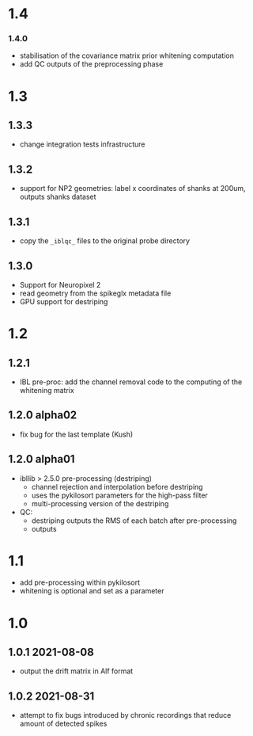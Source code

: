 # 1.4
### 1.4.0
- stabilisation of the covariance matrix prior whitening computation
- add QC outputs of the preprocessing phase

# 1.3
## 1.3.3
-   change integration tests infrastructure
## 1.3.2
-   support for NP2 geometries: label x coordinates of shanks at 200um, outputs shanks dataset
## 1.3.1
-   copy the `_iblqc_` files to the original probe directory
## 1.3.0
-   Support for Neuropixel 2
-   read geometry from the spikeglx metadata file
-   GPU support for destriping

# 1.2
## 1.2.1
-   IBL pre-proc: add the channel removal code to the computing of the whitening matrix 

## 1.2.0 alpha02
-   fix bug for the last template (Kush)

## 1.2.0 alpha01 
-   ibllib > 2.5.0 pre-processing (destriping)
    -   channel rejection and interpolation before destriping
    -   uses the pykilosort parameters for the high-pass filter
    -   multi-processing version of the destriping
-   QC:
    -   destriping outputs the RMS of each batch after pre-processing
    -   outputs

# 1.1
-   add pre-processing within pykilosort
-   whitening is optional and set as a parameter

# 1.0
## 1.0.1 2021-08-08
-   output the drift matrix in Alf format
## 1.0.2 2021-08-31
-   attempt to fix bugs introduced by chronic recordings that reduce amount of detected spikes
